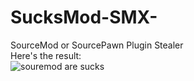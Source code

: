 # SucksMod-SMX-
SourceMod or SourcePawn Plugin Stealer
<br>
Here's the result:<br>
![souremod are sucks](https://image.prntscr.com/image/aw0gKkC0SL6YUVDNngw3YQ.png)
